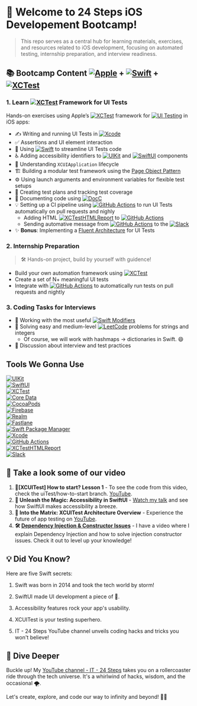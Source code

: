 # 👋 Welcome to 24 Steps iOS Developement Bootcamp!

> This repo serves as a central hub for learning materials, exercises, and resources related to iOS development, focusing on automated testing, internship preparation, and interview readiness.

## 📚 Bootcamp Content   [![Apple](https://img.shields.io/badge/Apple-informational?style=flat&logo=apple&logoColor=white&color=4AB197)](https://developer.apple.com) + [![Swift](https://img.shields.io/badge/Swift-informational?style=flat&logo=swift&logoColor=white&color=4AB197)](https://swift.org) + [![XCTest](https://img.shields.io/badge/iOS-XCTest-informational?style=flat&logo=swift&logoColor=white&color=4AB197)](https://developer.apple.com/documentation/xctest)




### 1. Learn [![XCTest](https://img.shields.io/badge/iOS-XCTest-informational?style=flat&logo=swift&logoColor=white&color=4AB197)](https://developer.apple.com/documentation/xctest) Framework for UI Tests

Hands-on exercises using Apple’s [![XCTest](https://img.shields.io/badge/iOS-XCTest-informational?style=flat&logo=swift&logoColor=white&color=4AB197)](https://developer.apple.com/documentation/xctest) framework for [![UI Testing](https://img.shields.io/badge/iOS-UI_Testing-informational?style=flat&logo=apple&logoColor=white&color=4AB197)](https://developer.apple.com/documentation/xctest/user_interface_tests)
 in iOS apps:

- ✍️ Writing and running UI Tests in [![Xcode](https://img.shields.io/badge/Apple-Xcode-informational?style=flat&logo=xcode&logoColor=white&color=4AB197)](https://developer.apple.com/xcode/)  
- ✅ Assertions and UI element interaction  
- 🧩 Using [![Swift](https://img.shields.io/badge/Swift-Protocols_&_Extensions-informational?style=flat&logo=swift&logoColor=white&color=4AB197)](https://docs.swift.org/swift-book/documentation/the-swift-programming-language/protocols/) to streamline UI Tests code  
- ♿ Adding accessibility identifiers to [![UIKit](https://img.shields.io/badge/iOS-UIKit-informational?style=flat&logo=apple&logoColor=white&color=4AB197)](https://developer.apple.com/documentation/uikit) and [![SwiftUI](https://img.shields.io/badge/iOS-SwiftUI-informational?style=flat&logo=swift&logoColor=white&color=4AB197)](https://developer.apple.com/documentation/swiftui) components  
- 🚀 Understanding `XCUIApplication` lifecycle  
- 🏗 Building a modular test framework using the [Page Object Pattern](https://martinfowler.com/bliki/PageObject.html)  
- ⚙️ Using launch arguments and environment variables for flexible test setups  
- 🧪 Creating test plans and tracking test coverage
- 📄 Documenting code using [![DocC](https://img.shields.io/badge/Swift-DocC-informational?style=flat&logo=swift&logoColor=white&color=4AB197)](https://developer.apple.com/documentation/docc)    
- 💡 Setting up a CI pipeline using [![GitHub Actions](https://img.shields.io/badge/CI-GitHub_Actions-blue?style=flat&logo=githubactions&logoColor=white)](https://docs.github.com/en/actions) to run UI Tests automatically on pull requests and nighly
  - Adding HTML [![XCTestHTMLReport](https://img.shields.io/badge/iOS-XCTestHTMLReport-informational?style=flat&logo=swift&logoColor=white&color=4AB197)](https://github.com/marketplacer/xctest-html-report) to [![GitHub Actions](https://img.shields.io/badge/CI-GitHub_Actions-blue?style=flat&logo=githubactions&logoColor=white)](https://docs.github.com/en/actions)
  - Sending automative message from [![GitHub Actions](https://img.shields.io/badge/CI-GitHub_Actions-blue?style=flat&logo=githubactions&logoColor=white)](https://docs.github.com/en/actions) to the [![Slack](https://img.shields.io/badge/Slack-informational?style=flat&logo=slack&logoColor=white&color=4AB197)](https://slack.com/)
- ✨ **Bonus**: Implementing a [Fluent Architecture](https://swiftwithmajid.com/2021/03/24/ui-testing-using-page-object-pattern-in-swift/) for UI Tests




### 2. Internship Preparation
> 🛠 Hands-on project, build by yourself with guidence! 
- Build your own automation framework using [![XCTest](https://img.shields.io/badge/iOS-XCTest-informational?style=flat&logo=swift&logoColor=white&color=4AB197)](https://developer.apple.com/documentation/xctest)  
- Create a set of N+ meaningful UI tests  
- Integrate with [![GitHub Actions](https://img.shields.io/badge/CI-GitHub_Actions-blue?style=flat&logo=githubactions&logoColor=white)](https://docs.github.com/en/actions) to automatically run tests on pull requests and nightly

 ### 3. Coding Tasks for Interviews

- 🧩 Working with the most useful [![Swift Modifiers](https://img.shields.io/badge/Swift-Modifiers-informational?style=flat&logo=swift&logoColor=white&color=4AB197)](https://docs.swift.org/swift-book/LanguageGuide/Properties.html#ID312)  
- 🔢 Solving easy and medium-level [![LeetCode](https://img.shields.io/badge/LeetCode-String_&_Integer-informational?style=flat&logo=leetcode&logoColor=white&color=4AB197)](https://leetcode.com/) problems for strings and integers
  - Of course, we will work with hashmaps -> dictionaries in Swift. 😄
- 📝 Discussion about interview and test practices

## Tools We Gonna Use

[![UIKit](https://img.shields.io/badge/iOS-UIKit-informational?style=flat&logo=ios&logoColor=white&color=4AB197)](https://developer.apple.com/documentation/uikit)  
[![SwiftUI](https://img.shields.io/badge/iOS-SwiftUI-informational?style=flat&logo=swift&logoColor=white&color=4AB197)](https://developer.apple.com/documentation/swiftui)  
[![XCTest](https://img.shields.io/badge/iOS-XCTest-informational?style=flat&logo=swift&logoColor=white&color=4AB197)](https://developer.apple.com/documentation/xctest)  
[![Core Data](https://img.shields.io/badge/iOS-Core_Data-informational?style=flat&logo=coredata&logoColor=white&color=4AB197)](https://developer.apple.com/documentation/coredata)  
[![CocoaPods](https://img.shields.io/badge/iOS-CocoaPods-informational?style=flat&logo=cocoapods&logoColor=white&color=4AB197)](https://cocoapods.org/)  
[![Firebase](https://img.shields.io/badge/iOS-Firebase-informational?style=flat&logo=firebase&logoColor=white&color=4AB197)](https://firebase.google.com/)  
[![Realm](https://img.shields.io/badge/iOS-Realm-informational?style=flat&logo=realm&logoColor=white&color=4AB197)](https://realm.io/)  
[![Fastlane](https://img.shields.io/badge/iOS-Fastlane-informational?style=flat&logo=fastlane&logoColor=white&color=4AB197)](https://fastlane.tools/)  
[![Swift Package Manager](https://img.shields.io/badge/iOS-SPM-informational?style=flat&logo=swift&logoColor=white&color=4AB197)](https://swift.org/package-manager/)  
[![Xcode](https://img.shields.io/badge/iOS-Xcode-informational?style=flat&logo=xcode&logoColor=white&color=4AB197)](https://developer.apple.com/xcode/)  
[![GitHub Actions](https://img.shields.io/badge/CI-GitHub_Actions-blue?style=flat&logo=githubactions&logoColor=white)](https://docs.github.com/en/actions)  
[![XCTestHTMLReport](https://img.shields.io/badge/iOS-XCTestHTMLReport-informational?style=flat&logo=swift&logoColor=white&color=4AB197)](https://github.com/marketplacer/xctest-html-report)  
[![Slack](https://img.shields.io/badge/Slack-informational?style=flat&logo=slack&logoColor=white&color=4AB197)](https://slack.com/)

## 🎯 Take a look some of our video
1. **🧪[XCUITest] How to start? Lesson 1** - To see the code from this video, check the uiTest/how-to-start branch. [YouTube](https://youtu.be/ATb25pY6Sqo?si=dmzFI1moOG5N1Rb3).
2. **🌈 Unleash the Magic: Accessibility in SwiftUI** - [Watch my talk](https://youtu.be/PbZlNedEii8?si=VewMH6LRI-5u8u7w) and see how SwiftUI makes accessibility a breeze.
3. **🚀 Into the Matrix: XCUITest Architecture Overview** - Experience the future of app testing on [YouTube](https://www.youtube.com/watch?v=sTLhZ30ax5A).
4. **🛠️ [Dependency Injection & Constructor Issues](https://youtu.be/6Z9aYmkIIkU?si=kI9pxpOmU2JJoZ4V)** - I have a video where I explain Dependency Injection and how to solve injection constructor issues. Check it out to level up your knowledge!

## 💡 Did You Know?

Here are five Swift secrets:

1. Swift was born in 2014 and took the tech world by storm!

2. SwiftUI made UI development a piece of 🍰.

3. Accessibility features rock your app's usability.

4. XCUITest is your testing superhero.

5. IT - 24 Steps YouTube channel unveils coding hacks and tricks you won't believe!

## 🚀 Dive Deeper

Buckle up! My [YouTube channel - IT - 24 Steps](https://www.youtube.com/channel/UCtTMh7w0ifPUVD1atOfQimQ) takes you on a rollercoaster ride through the tech universe. It's a whirlwind of hacks, wisdom, and the occasional 🌪️.

Let's create, explore, and code our way to infinity and beyond! 🚀🌌
